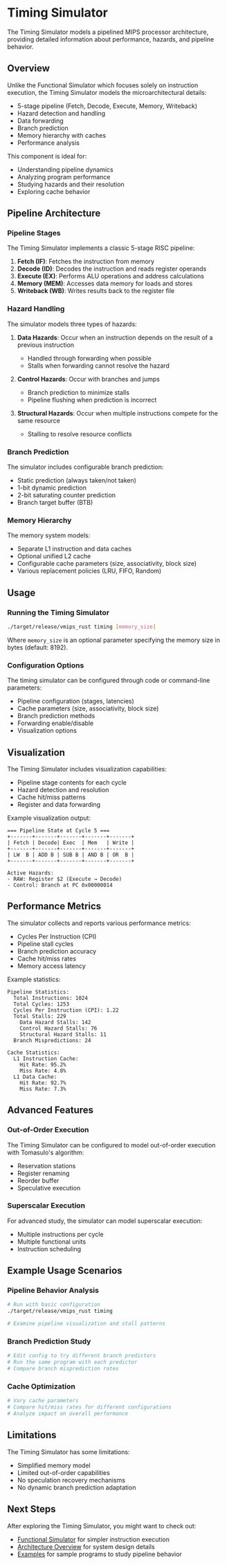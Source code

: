 # Timing Simulator

The Timing Simulator models a pipelined MIPS processor architecture, providing detailed information about performance, hazards, and pipeline behavior.

## Overview

Unlike the Functional Simulator which focuses solely on instruction execution, the Timing Simulator models the microarchitectural details:

- 5-stage pipeline (Fetch, Decode, Execute, Memory, Writeback)
- Hazard detection and handling
- Data forwarding
- Branch prediction
- Memory hierarchy with caches
- Performance analysis

This component is ideal for:
- Understanding pipeline dynamics
- Analyzing program performance
- Studying hazards and their resolution
- Exploring cache behavior

## Pipeline Architecture

### Pipeline Stages

The Timing Simulator implements a classic 5-stage RISC pipeline:

1. **Fetch (IF)**: Fetches the instruction from memory
2. **Decode (ID)**: Decodes the instruction and reads register operands
3. **Execute (EX)**: Performs ALU operations and address calculations
4. **Memory (MEM)**: Accesses data memory for loads and stores
5. **Writeback (WB)**: Writes results back to the register file

### Hazard Handling

The simulator models three types of hazards:

1. **Data Hazards**: Occur when an instruction depends on the result of a previous instruction
   - Handled through forwarding when possible
   - Stalls when forwarding cannot resolve the hazard

2. **Control Hazards**: Occur with branches and jumps
   - Branch prediction to minimize stalls
   - Pipeline flushing when prediction is incorrect

3. **Structural Hazards**: Occur when multiple instructions compete for the same resource
   - Stalling to resolve resource conflicts

### Branch Prediction

The simulator includes configurable branch prediction:

- Static prediction (always taken/not taken)
- 1-bit dynamic prediction
- 2-bit saturating counter prediction
- Branch target buffer (BTB)

### Memory Hierarchy

The memory system models:

- Separate L1 instruction and data caches
- Optional unified L2 cache
- Configurable cache parameters (size, associativity, block size)
- Various replacement policies (LRU, FIFO, Random)

## Usage

### Running the Timing Simulator

```bash
./target/release/vmips_rust timing [memory_size]
```

Where `memory_size` is an optional parameter specifying the memory size in bytes (default: 8192).

### Configuration Options

The timing simulator can be configured through code or command-line parameters:

- Pipeline configuration (stages, latencies)
- Cache parameters (size, associativity, block size)
- Branch prediction methods
- Forwarding enable/disable
- Visualization options

## Visualization

The Timing Simulator includes visualization capabilities:

- Pipeline stage contents for each cycle
- Hazard detection and resolution
- Cache hit/miss patterns
- Register and data forwarding

Example visualization output:

```
=== Pipeline State at Cycle 5 ===
+-------+-------+-------+-------+-------+
| Fetch | Decode| Exec  | Mem   | Write |
+-------+-------+-------+-------+-------+
| LW  B | ADD B | SUB B | AND B | OR  B |
+-------+-------+-------+-------+-------+

Active Hazards:
- RAW: Register $2 (Execute → Decode)
- Control: Branch at PC 0x00000014
```

## Performance Metrics

The simulator collects and reports various performance metrics:

- Cycles Per Instruction (CPI)
- Pipeline stall cycles
- Branch prediction accuracy
- Cache hit/miss rates
- Memory access latency

Example statistics:

```
Pipeline Statistics:
  Total Instructions: 1024
  Total Cycles: 1253
  Cycles Per Instruction (CPI): 1.22
  Total Stalls: 229
    Data Hazard Stalls: 142
    Control Hazard Stalls: 76
    Structural Hazard Stalls: 11
  Branch Mispredictions: 24

Cache Statistics:
  L1 Instruction Cache:
    Hit Rate: 95.2%
    Miss Rate: 4.8%
  L1 Data Cache:
    Hit Rate: 92.7%
    Miss Rate: 7.3%
```

## Advanced Features

### Out-of-Order Execution

The Timing Simulator can be configured to model out-of-order execution with Tomasulo's algorithm:

- Reservation stations
- Register renaming
- Reorder buffer
- Speculative execution

### Superscalar Execution

For advanced study, the simulator can model superscalar execution:

- Multiple instructions per cycle
- Multiple functional units
- Instruction scheduling

## Example Usage Scenarios

### Pipeline Behavior Analysis

```bash
# Run with basic configuration
./target/release/vmips_rust timing

# Examine pipeline visualization and stall patterns
```

### Branch Prediction Study

```bash
# Edit config to try different branch predictors
# Run the same program with each predictor
# Compare branch misprediction rates
```

### Cache Optimization

```bash
# Vary cache parameters
# Compare hit/miss rates for different configurations
# Analyze impact on overall performance
```

## Limitations

The Timing Simulator has some limitations:

- Simplified memory model
- Limited out-of-order capabilities
- No speculation recovery mechanisms
- No dynamic branch prediction adaptation

## Next Steps

After exploring the Timing Simulator, you might want to check out:

- [Functional Simulator](functional-simulator.md) for simpler instruction execution
- [Architecture Overview](architecture.md) for system design details
- [Examples](examples.md) for sample programs to study pipeline behavior
